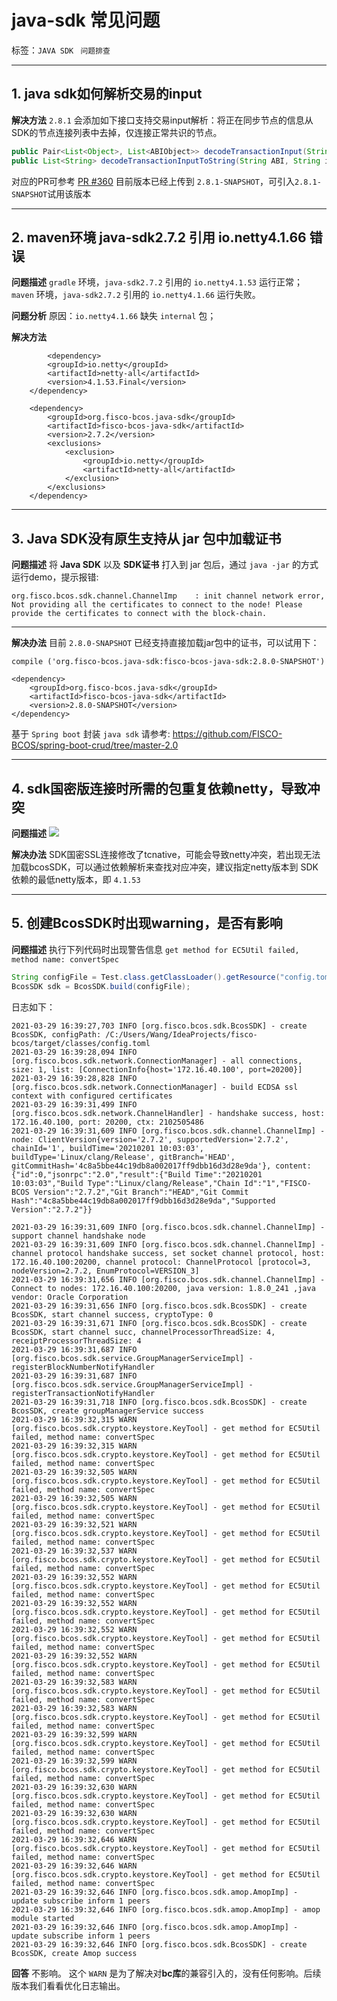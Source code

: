 # java-sdk 常见问题

标签：``JAVA SDK `` ``问题排查``

------------
## 1. java sdk如何解析交易的input

**解决方法**
`2.8.1` 会添加如下接口支持交易input解析：将正在同步节点的信息从SDK的节点连接列表中去掉，仅连接正常共识的节点。

```java
public Pair<List<Object>, List<ABIObject>> decodeTransactionInput(String ABI, String input);
public List<String> decodeTransactionInputToString(String ABI, String input);
```
对应的PR可参考 [PR #360](https://github.com/FISCO-BCOS/java-sdk/pull/360/files)
目前版本已经上传到 `2.8.1-SNAPSHOT`，可引入`2.8.1-SNAPSHOT`试用该版本

---------

## 2. maven环境 java-sdk2.7.2 引用 io.netty4.1.66 错误
**问题描述**
`gradle` 环境，`java-sdk2.7.2` 引用的 `io.netty4.1.53` 运行正常；
`maven` 环境，`java-sdk2.7.2` 引用的 `io.netty4.1.66` 运行失败。

**问题分析**
原因：`io.netty4.1.66` 缺失 `internal` 包；

**解决方法**
```
        <dependency>
		<groupId>io.netty</groupId>
		<artifactId>netty-all</artifactId>
		<version>4.1.53.Final</version>
	</dependency>

	<dependency>
		<groupId>org.fisco-bcos.java-sdk</groupId>
		<artifactId>fisco-bcos-java-sdk</artifactId>
		<version>2.7.2</version>
		<exclusions>
			<exclusion>
				<groupId>io.netty</groupId>
				<artifactId>netty-all</artifactId>
			</exclusion>
		</exclusions>
	</dependency>

```

---------

## 3. Java SDK没有原生支持从 jar 包中加载证书
**问题描述**
将 **Java SDK** 以及 **SDK证书** 打入到 jar 包后，通过 `java -jar` 的方式运行demo，提示报错:
```
org.fisco.bcos.sdk.channel.ChannelImp    : init channel network error, Not providing all the certificates to connect to the node! Please provide the certificates to connect with the block-chain.
```

---------

**解决办法**
目前 `2.8.0-SNAPSHOT` 已经支持直接加载jar包中的证书，可以试用下：
```
compile ('org.fisco-bcos.java-sdk:fisco-bcos-java-sdk:2.8.0-SNAPSHOT')
```
```
<dependency>
    <groupId>org.fisco-bcos.java-sdk</groupId>
    <artifactId>fisco-bcos-java-sdk</artifactId>
    <version>2.8.0-SNAPSHOT</version>
</dependency>
```

基于 `Spring boot` 封装 `java sdk` 请参考: <https://github.com/FISCO-BCOS/spring-boot-crud/tree/master-2.0>

---------

## 4. sdk国密版连接时所需的包重复依赖netty，导致冲突
**问题描述**
![](../../images/java-sdk/import_package_conflict.png)

**解决办法**
SDK国密SSL连接修改了tcnative，可能会导致netty冲突，若出现无法加载bcosSDK，可以通过依赖解析来查找对应冲突，建议指定netty版本到 SDK依赖的最低netty版本，即 `4.1.53`

---------

## 5. 创建BcosSDK时出现warning，是否有影响
**问题描述**
执行下列代码时出现警告信息 `get method for EC5Util failed, method name: convertSpec`
```java
String configFile = Test.class.getClassLoader().getResource("config.toml").getPath();
BcosSDK sdk = BcosSDK.build(configFile);
```

日志如下：
```
2021-03-29 16:39:27,703 INFO [org.fisco.bcos.sdk.BcosSDK] - create BcosSDK, configPath: /C:/Users/Wang/IdeaProjects/fisco-bcos/target/classes/config.toml
2021-03-29 16:39:28,094 INFO [org.fisco.bcos.sdk.network.ConnectionManager] - all connections, size: 1, list: [ConnectionInfo{host='172.16.40.100', port=20200}]
2021-03-29 16:39:28,828 INFO [org.fisco.bcos.sdk.network.ConnectionManager] - build ECDSA ssl context with configured certificates
2021-03-29 16:39:31,499 INFO [org.fisco.bcos.sdk.network.ChannelHandler] - handshake success, host: 172.16.40.100, port: 20200, ctx: 2102505486
2021-03-29 16:39:31,609 INFO [org.fisco.bcos.sdk.channel.ChannelImp] - node: ClientVersion{version='2.7.2', supportedVersion='2.7.2', chainId='1', buildTime='20210201 10:03:03', buildType='Linux/clang/Release', gitBranch='HEAD', gitCommitHash='4c8a5bbe44c19db8a002017ff9dbb16d3d28e9da'}, content: {"id":0,"jsonrpc":"2.0","result":{"Build Time":"20210201 10:03:03","Build Type":"Linux/clang/Release","Chain Id":"1","FISCO-BCOS Version":"2.7.2","Git Branch":"HEAD","Git Commit Hash":"4c8a5bbe44c19db8a002017ff9dbb16d3d28e9da","Supported Version":"2.7.2"}}

2021-03-29 16:39:31,609 INFO [org.fisco.bcos.sdk.channel.ChannelImp] - support channel handshake node
2021-03-29 16:39:31,609 INFO [org.fisco.bcos.sdk.channel.ChannelImp] - channel protocol handshake success, set socket channel protocol, host: 172.16.40.100:20200, channel protocol: ChannelProtocol [protocol=3, nodeVersion=2.7.2, EnumProtocol=VERSION_3]
2021-03-29 16:39:31,656 INFO [org.fisco.bcos.sdk.channel.ChannelImp] - Connect to nodes: 172.16.40.100:20200, java version: 1.8.0_241 ,java vendor: Oracle Corporation
2021-03-29 16:39:31,656 INFO [org.fisco.bcos.sdk.BcosSDK] - create BcosSDK, start channel success, cryptoType: 0
2021-03-29 16:39:31,671 INFO [org.fisco.bcos.sdk.BcosSDK] - create BcosSDK, start channel succ, channelProcessorThreadSize: 4, receiptProcessorThreadSize: 4
2021-03-29 16:39:31,687 INFO [org.fisco.bcos.sdk.service.GroupManagerServiceImpl] - registerBlockNumberNotifyHandler
2021-03-29 16:39:31,687 INFO [org.fisco.bcos.sdk.service.GroupManagerServiceImpl] - registerTransactionNotifyHandler
2021-03-29 16:39:31,718 INFO [org.fisco.bcos.sdk.BcosSDK] - create BcosSDK, create groupManagerService success
2021-03-29 16:39:32,315 WARN [org.fisco.bcos.sdk.crypto.keystore.KeyTool] - get method for EC5Util failed, method name: convertSpec
2021-03-29 16:39:32,315 WARN [org.fisco.bcos.sdk.crypto.keystore.KeyTool] - get method for EC5Util failed, method name: convertSpec
2021-03-29 16:39:32,505 WARN [org.fisco.bcos.sdk.crypto.keystore.KeyTool] - get method for EC5Util failed, method name: convertSpec
2021-03-29 16:39:32,505 WARN [org.fisco.bcos.sdk.crypto.keystore.KeyTool] - get method for EC5Util failed, method name: convertSpec
2021-03-29 16:39:32,521 WARN [org.fisco.bcos.sdk.crypto.keystore.KeyTool] - get method for EC5Util failed, method name: convertSpec
2021-03-29 16:39:32,537 WARN [org.fisco.bcos.sdk.crypto.keystore.KeyTool] - get method for EC5Util failed, method name: convertSpec
2021-03-29 16:39:32,552 WARN [org.fisco.bcos.sdk.crypto.keystore.KeyTool] - get method for EC5Util failed, method name: convertSpec
2021-03-29 16:39:32,552 WARN [org.fisco.bcos.sdk.crypto.keystore.KeyTool] - get method for EC5Util failed, method name: convertSpec
2021-03-29 16:39:32,552 WARN [org.fisco.bcos.sdk.crypto.keystore.KeyTool] - get method for EC5Util failed, method name: convertSpec
2021-03-29 16:39:32,552 WARN [org.fisco.bcos.sdk.crypto.keystore.KeyTool] - get method for EC5Util failed, method name: convertSpec
2021-03-29 16:39:32,583 WARN [org.fisco.bcos.sdk.crypto.keystore.KeyTool] - get method for EC5Util failed, method name: convertSpec
2021-03-29 16:39:32,583 WARN [org.fisco.bcos.sdk.crypto.keystore.KeyTool] - get method for EC5Util failed, method name: convertSpec
2021-03-29 16:39:32,599 WARN [org.fisco.bcos.sdk.crypto.keystore.KeyTool] - get method for EC5Util failed, method name: convertSpec
2021-03-29 16:39:32,599 WARN [org.fisco.bcos.sdk.crypto.keystore.KeyTool] - get method for EC5Util failed, method name: convertSpec
2021-03-29 16:39:32,630 WARN [org.fisco.bcos.sdk.crypto.keystore.KeyTool] - get method for EC5Util failed, method name: convertSpec
2021-03-29 16:39:32,630 WARN [org.fisco.bcos.sdk.crypto.keystore.KeyTool] - get method for EC5Util failed, method name: convertSpec
2021-03-29 16:39:32,646 WARN [org.fisco.bcos.sdk.crypto.keystore.KeyTool] - get method for EC5Util failed, method name: convertSpec
2021-03-29 16:39:32,646 WARN [org.fisco.bcos.sdk.crypto.keystore.KeyTool] - get method for EC5Util failed, method name: convertSpec
2021-03-29 16:39:32,646 INFO [org.fisco.bcos.sdk.amop.AmopImp] - update subscribe inform 1 peers
2021-03-29 16:39:32,646 INFO [org.fisco.bcos.sdk.amop.AmopImp] - amop module started
2021-03-29 16:39:32,646 INFO [org.fisco.bcos.sdk.amop.AmopImp] - update subscribe inform 1 peers
2021-03-29 16:39:32,646 INFO [org.fisco.bcos.sdk.BcosSDK] - create BcosSDK, create Amop success
```

**回答**
不影响。
这个 `WARN` 是为了解决对**bc库**的兼容引入的，没有任何影响。后续版本我们看看优化日志输出。
